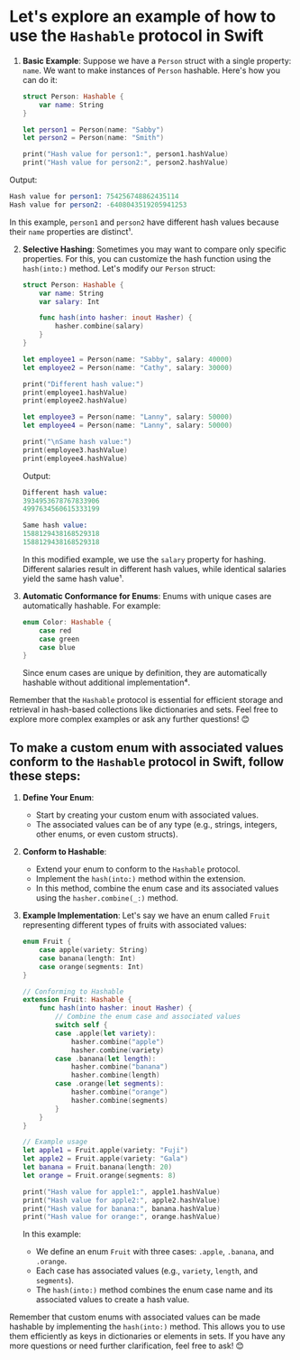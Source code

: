 # Let's explore an example of how to use the `Hashable` protocol in Swift

1. **Basic Example**:
   Suppose we have a `Person` struct with a single property: `name`. We want to make instances of `Person` hashable. Here's how you can do it:

   ```swift
   struct Person: Hashable {
       var name: String
   }

   let person1 = Person(name: "Sabby")
   let person2 = Person(name: "Smith")

   print("Hash value for person1:", person1.hashValue)
   print("Hash value for person2:", person2.hashValue)
   ```

Output:

```s
Hash value for person1: 754256748862435114
Hash value for person2: -6408043519205941253
```

   In this example, `person1` and `person2` have different hash values because their `name` properties are distinct¹.

2. **Selective Hashing**:
   Sometimes you may want to compare only specific properties. For this, you can customize the hash function using the `hash(into:)` method. Let's modify our `Person` struct:

   ```swift
   struct Person: Hashable {
       var name: String
       var salary: Int

       func hash(into hasher: inout Hasher) {
           hasher.combine(salary)
       }
   }

   let employee1 = Person(name: "Sabby", salary: 40000)
   let employee2 = Person(name: "Cathy", salary: 30000)

   print("Different hash value:")
   print(employee1.hashValue)
   print(employee2.hashValue)

   let employee3 = Person(name: "Lanny", salary: 50000)
   let employee4 = Person(name: "Lanny", salary: 50000)

   print("\nSame hash value:")
   print(employee3.hashValue)
   print(employee4.hashValue)
   ```

   Output:

   ```s
   Different hash value:
   3934953678767833906
   4997634560615333199

   Same hash value:
   1588129438168529318
   1588129438168529318
   ```

   In this modified example, we use the `salary` property for hashing. Different salaries result in different hash values, while identical salaries yield the same hash value¹.

3. **Automatic Conformance for Enums**:
   Enums with unique cases are automatically hashable. For example:

   ```swift
   enum Color: Hashable {
       case red
       case green
       case blue
   }
   ```

   Since enum cases are unique by definition, they are automatically hashable without additional implementation⁴.

Remember that the `Hashable` protocol is essential for efficient storage and retrieval in hash-based collections like dictionaries and sets. Feel free to explore more complex examples or ask any further questions! 😊

## To make a custom enum with associated values conform to the `Hashable` protocol in Swift, follow these steps:

1. **Define Your Enum**:
   - Start by creating your custom enum with associated values.
   - The associated values can be of any type (e.g., strings, integers, other enums, or even custom structs).

2. **Conform to Hashable**:
   - Extend your enum to conform to the `Hashable` protocol.
   - Implement the `hash(into:)` method within the extension.
   - In this method, combine the enum case and its associated values using the `hasher.combine(_:)` method.

3. **Example Implementation**:
   Let's say we have an enum called `Fruit` representing different types of fruits with associated values:

   ```swift
   enum Fruit {
       case apple(variety: String)
       case banana(length: Int)
       case orange(segments: Int)
   }

   // Conforming to Hashable
   extension Fruit: Hashable {
       func hash(into hasher: inout Hasher) {
           // Combine the enum case and associated values
           switch self {
           case .apple(let variety):
               hasher.combine("apple")
               hasher.combine(variety)
           case .banana(let length):
               hasher.combine("banana")
               hasher.combine(length)
           case .orange(let segments):
               hasher.combine("orange")
               hasher.combine(segments)
           }
       }
   }

   // Example usage
   let apple1 = Fruit.apple(variety: "Fuji")
   let apple2 = Fruit.apple(variety: "Gala")
   let banana = Fruit.banana(length: 20)
   let orange = Fruit.orange(segments: 8)

   print("Hash value for apple1:", apple1.hashValue)
   print("Hash value for apple2:", apple2.hashValue)
   print("Hash value for banana:", banana.hashValue)
   print("Hash value for orange:", orange.hashValue)
   ```

   In this example:
   - We define an enum `Fruit` with three cases: `.apple`, `.banana`, and `.orange`.
   - Each case has associated values (e.g., `variety`, `length`, and `segments`).
   - The `hash(into:)` method combines the enum case name and its associated values to create a hash value.

Remember that custom enums with associated values can be made hashable by implementing the `hash(into:)` method. This allows you to use them efficiently as keys in dictionaries or elements in sets. If you have any more questions or need further clarification, feel free to ask! 😊